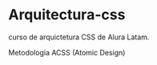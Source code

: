 # Arquitectura-css
curso de arquictetura CSS de Alura Latam. 

Metodologia 
ACSS (Atomic Design)



